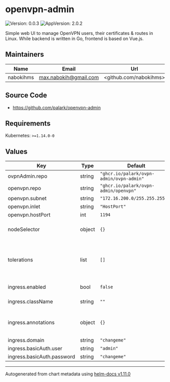# openvpn-admin

![Version: 0.0.3](https://img.shields.io/badge/Version-0.0.3-informational?style=flat-square) ![AppVersion: 2.0.2](https://img.shields.io/badge/AppVersion-2.0.2-informational?style=flat-square)

Simple web UI to manage OpenVPN users, their certificates & routes in Linux. While backend is written in Go, frontend is based on Vue.js.

## Maintainers

| Name | Email | Url |
| ---- | ------ | --- |
| nabokihms | <max.nabokih@gmail.com> | <github.com/nabokihms> |

## Source Code

* <https://github.com/palark/openvpn-admin>

## Requirements

Kubernetes: `>=1.14.0-0`

## Values

| Key | Type | Default | Description |
|-----|------|---------|-------------|
| ovpnAdmin.repo | string | `"ghcr.io/palark/ovpn-admin/ovpn-admin"` |  |
| openvpn.repo | string | `"ghcr.io/palark/ovpn-admin/openvpn"` |  |
| openvpn.subnet | string | `"172.16.200.0/255.255.255.0"` |  |
| openvpn.inlet | string | `"HostPort"` |  |
| openvpn.hostPort | int | `1194` |  |
| nodeSelector | object | `{}` | [Node selector](https://kubernetes.io/docs/concepts/scheduling-eviction/assign-pod-node/#nodeselector) configuration. |
| tolerations | list | `[]` | [Tolerations](https://kubernetes.io/docs/concepts/scheduling-eviction/taint-and-toleration/) for node taints. See the [API reference](https://kubernetes.io/docs/reference/kubernetes-api/workload-resources/pod-v1/#scheduling) for details. |
| ingress.enabled | bool | `false` | Enable [ingress](https://kubernetes.io/docs/concepts/services-networking/ingress/). |
| ingress.className | string | `""` | Ingress [class name](https://kubernetes.io/docs/concepts/services-networking/ingress/#ingress-class). |
| ingress.annotations | object | `{}` | Annotations to be added to the ingress. |
| ingress.domain | string | `"changeme"` |  |
| ingress.basicAuth.user | string | `"admin"` |  |
| ingress.basicAuth.password | string | `"changeme"` |  |

----------------------------------------------
Autogenerated from chart metadata using [helm-docs v1.11.0](https://github.com/norwoodj/helm-docs/releases/v1.11.0)
